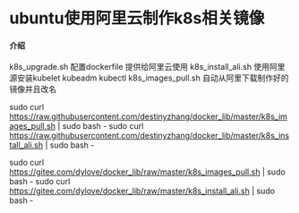 # ubuntu使用阿里云制作k8s相关镜像

#### 介绍
k8s_upgrade.sh 配置dockerfile 提供给阿里云使用
k8s_install_ali.sh 使用阿里源安装kubelet kubeadm kubectl
k8s_images_pull.sh 自动从阿里下载制作好的镜像并且改名

sudo curl https://raw.githubusercontent.com/destinyzhang/docker_lib/master/k8s_images_pull.sh | sudo bash -
sudo curl https://raw.githubusercontent.com/destinyzhang/docker_lib/master/k8s_install_ali.sh | sudo bash -


sudo curl https://gitee.com/dylove/docker_lib/raw/master/k8s_images_pull.sh | sudo bash -
sudo curl https://gitee.com/dylove/docker_lib/raw/master/k8s_install_ali.sh | sudo bash -
